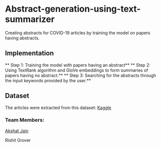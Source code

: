 # Abstract-generation-using-text-summarizer
Creating abstracts for COVID-19 articles by training the model on papers having abstracts.

## Implementation

** Step 1: Training the model with papers having an abstract**
** Step 2: Using TextRank algorithm and GloVe embeddings to form summaries of papers having no abstract.**
** Step 3: Searching for the abstracts through the input keywords provided by the user.**


## Dataset

The articles were extracted from this dataset: [Kaggle](https://www.kaggle.com/allen-institute-for-ai/CORD-19-research-challenge)

### Team Members:

[Akshat Jain](https://github.com/Akshatt)

Rishit Grover
